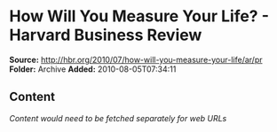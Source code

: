 # How Will You Measure Your Life? - Harvard Business Review

**Source:** http://hbr.org/2010/07/how-will-you-measure-your-life/ar/pr
**Folder:** Archive
**Added:** 2010-08-05T07:34:11




## Content
*Content would need to be fetched separately for web URLs*
